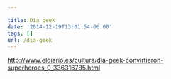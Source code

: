 ```yaml
---

title: Día geek
date: '2014-12-19T13:01:54-06:00'
tags: []
url: /dia-geek
---
```

<a href="http://www.eldiario.es/cultura/dia-geek-convirtieron-superheroes_0_336316785.html">http://www.eldiario.es/cultura/dia-geek-convirtieron-superheroes_0_336316785.html</a><br/>
